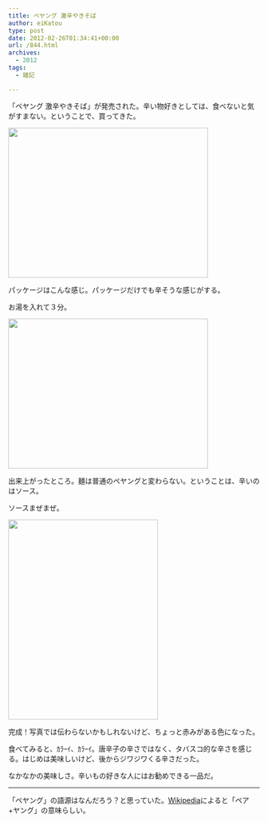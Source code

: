 ```yaml
---
title: ペヤング 激辛やきそば
author: eiKatou
type: post
date: 2012-02-26T01:34:41+00:00
url: /844.html
archives:
  - 2012
tags:
  - 雑記

---
```

「ペヤング 激辛やきそば」が発売された。辛い物好きとしては、食べないと気がすまない。ということで、買ってきた。

[<img src="/uploads/2012/02/201102_peyoung1.jpg" alt="" title="201102_peyoung1" width="400" height="300" class="alignnone size-full wp-image-846" srcset="/uploads/2012/02/201102_peyoung1.jpg 400w, /uploads/2012/02/201102_peyoung1-300x225.jpg 300w" sizes="(max-width: 400px) 100vw, 400px" />][1]
  
パッケージはこんな感じ。パッケージだけでも辛そうな感じがする。

<!--more-->

お湯を入れて３分。
  
[<img src="/uploads/2012/02/201102_peyoung2.jpg" alt="" title="201102_peyoung2" width="400" height="300" class="alignnone size-full wp-image-847" srcset="/uploads/2012/02/201102_peyoung2.jpg 400w, /uploads/2012/02/201102_peyoung2-300x225.jpg 300w" sizes="(max-width: 400px) 100vw, 400px" />][2]
  
出来上がったところ。麺は普通のペヤングと変わらない。ということは、辛いのはソース。

ソースまぜまぜ。
  
[<img src="/uploads/2012/02/201102_peyoung3.jpg" alt="" title="201102_peyoung3" width="300" height="400" class="alignnone size-full wp-image-845" srcset="/uploads/2012/02/201102_peyoung3.jpg 300w, /uploads/2012/02/201102_peyoung3-225x300.jpg 225w" sizes="(max-width: 300px) 100vw, 300px" />][3]
  
完成！写真では伝わらないかもしれないけど、ちょっと赤みがある色になった。

食べてみると、ｶﾗｰｲ、ｶﾗｰｲ。唐辛子の辛さではなく、タバスコ的な辛さを感じる。はじめは美味しいけど、後からジワジワくる辛さだった。

なかなかの美味しさ。辛いもの好きな人にはお勧めできる一品だ。

* * *

「ペヤング」の語源はなんだろう？と思っていた。[Wikipedia][4]によると「ペア+ヤング」の意味らしい。

 [1]: /uploads/2012/02/201102_peyoung1.jpg
 [2]: /uploads/2012/02/201102_peyoung2.jpg
 [3]: /uploads/2012/02/201102_peyoung3.jpg
 [4]: http://ja.wikipedia.org/wiki/まるか食品
